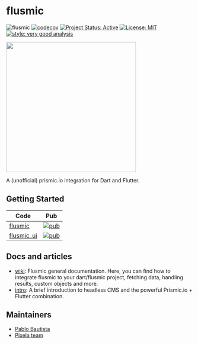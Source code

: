 
# flusmic
![flusmic](https://github.com/PixelaGt/flusmic/workflows/flusmic/badge.svg?branch=master&event=push)
[![codecov](https://codecov.io/gh/PixelaGt/flusmic/branch/master/graph/badge.svg)](https://codecov.io/gh/PixelaGt/flusmic)
[![Project Status: Active](https://www.repostatus.org/badges/latest/active.svg)](https://www.repostatus.org/#active)
[![License: MIT](https://img.shields.io/badge/license-MIT-blue.svg)](https://opensource.org/licenses/MIT)
[![style: very good analysis](https://img.shields.io/badge/style-very_good_analysis-B22C89.svg)](https://pub.dev/packages/very_good_analysis)

<img src="https://raw.githubusercontent.com/PixelaGt/flusmic/master/images/flusmic.png" width="350">

A (unofficial) prismic.io integration for Dart and Flutter.

## Getting Started

| Code | Pub |
| ---- | --- |
| [flusmic](https://github.com/PixelaGt/flusmic/tree/master/packages/flusmic) | [![pub](https://img.shields.io/badge/pub-4.0.0-blue)](https://pub.dev/packages/flusmic) |
| [flusmic_ui](https://github.com/PixelaGt/flusmic/tree/master/packages/flusmic_ui) | [![pub](https://img.shields.io/badge/pub-4.0.0-blue)](https://pub.dev/packages/flusmic_ui) |


## Docs and articles
- [wiki](https://github.com/PixelaGt/flusmic/wiki): Flusmic general documentation. Here, you can find how to integrate flusmic to your dart/flusmic project, fetching data, handling results, custom objects and more.
- [intro](https://medium.com/pixela-gt/manage-your-app-content-with-flutter-and-prismic-io-3e3e4d777c3): A brief introduction to headless CMS and the powerful Prismic.io + Flutter combination.

## Maintainers
- [Pablo Bautista](https://github.com/pblinux)
- [Pixela team](https://github.com/PixelaGt)
